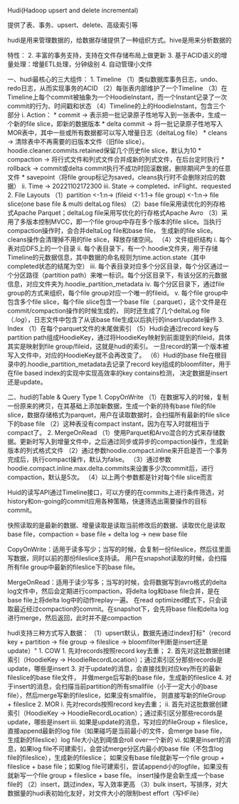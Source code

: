 Hudi(Hadoop upsert and delete incremental)

提供了表、事务、upsert、delete、高级索引等

hudi是用来管理数据的，给数据存储提供了一种组织方式。hive是用来分析数据的

特性：
2. 丰富的事务支持，支持在文件存储布局上做更新
3. 基于ACID语义的增量处理：增量ETL处理，分钟级别
4. 自动管理小文件


一、hudi最核心的三大组件：
    1. Timeline
        （1）类似数据库事务日志，undo、redo日志，从而实现事务的ACID
        （2）每张表内部维护了一个Timeline
        （3）在Timeline上每个commit被抽象为一个HoodieInstant，而一个Instant记录了一次commit的行为、时间戳和状态
        （4）Timeline的上的HoodieInstant，包含三个部分
            i. Action：
                * commit -> 表示把一批记录原子性地写入到一张表中，生成一个新的file slice，即新的数据版本
                * delta commit -> 将一批记录原子性地写入MOR表中，其中一些或所有数据都可以写入增量日志（deltaLog file）
                * cleans -> 清除表中不再需要的旧版本文件（旧file slice）。hoodie.cleaner.commits.retained保留几个历史file slice，默认为10
                * compaction -> 将行式文件和列式文件合并成新的列式文件，在后台定时执行
                * rollback -> commit或delta commit执行不成功时回滚数据，删除期间产生的任意文件
                * savepoint（将file group标记为saved，cleans执行时不会删除对应的数据）
            ii. Time -> 20221102172300
            iii. State -> completed、inFlight、requested
    2. File Layouts
        （1）partition <-1:n-> (fileid <-1:1-> file group) <-1:n-> file slice(one base file & multi deltaLog files)
        （2）base file采用读优化的列存格式Apache Parquet；deltaLog file采用写优化的行存格式Apache Avro
        （3）采用了多版本控制MVCC，即一个file group中存在多个版本的file slice。当执行compaction操作时，会合并deltaLog file和base file，
            生成新的file slice。cleans操作会清理掉不用的file slice，释放存储空间。
        （4）文件组织结构
            i. 每个表对应DFS上的一个目录
            ii. 每个表目录下，有一个.hoodie文件夹，用于存储Timeline的元数据信息，其中数据的命名规则为time.action.state（其中completed状态的结尾为空）
            iii. 每个表目录对应多个分区目录，每个分区通过一个分区路径（partition path）来唯一标识。每个分区目录下，有该分区的元数据信息，对应文件夹为.hoodie_partition_metadata
            iv. 每个分区目录下，通过file group的方式来组织，每个file group对应一个唯一的fileid。
            v. 每个file group中包含多个file slice，每个file slice包含一个base file（.parquet），这个文件是在commit/compaction操作的时候生成的，
                同时还生成了几个deltaLog file（*.log*），日志文件中包含了从该base file生成以后执行的insert/update操作
    3. Index
        （1）在每个parquet文件的末尾做索引
        （5）Hudi会通过record key与partition path组成HoodieKey，通过将HoodieKey映射到前面提到的fileid，具体其实是映射到file group/fileid，这就是hudi的索引。
            一旦record的第一个版本被写入文件中，对应的HoodieKey就不会再改变了。
        （6）Hudi的base file在根目录中的.hoodie_partition_metadata去记录了record key组成的bloomfilter，用于在file based index的实现中实现高效率的key contains检测，
            决定数据是insert还是update。

二、hudi的Table & Query Type
    1. CopyOnWrite
        （1）在数据写入的时候，复制一份原来的拷贝，在其基础上添加新数据，生成一个新的持有base file的file slice，数据存储格式为parquet，用户在读取数据时，会扫描所有最新的file slice下的base file
        （2）这种表没有compact instant，因为在写入时就相当于compact了。
    2. MergeOnRead
        （1）使用Parquet和Arvo混合的方式来存储数据。更新时写入到增量文件中，之后通过同步或异步的compaction操作，生成新版本的列式格式文件
        （2）通过参数hoodie.compact.inline来开启是否一个事务完成后，执行compact操作，默认为false。
        （3）通过参数hoodie.compact.inline.max.delta.commits来设置多少次commit后，进行compaction，默认是5次。
        （4）以上两个参数都是针对每个file slice而言

Huid的读写API通过Timeline接口，可以方便的在commits上进行条件筛选，对history和on-going的commit应用各种策略，快速筛选出需要操作的目标commit。






快照读取的是最新的数据、增量读取是读取当前修改后的数据、读取优化是读取base file，compaction = base file + delta log -> new base file


CopyOnWrite：适用于读多写少；当写的时候，会复制一份fileslice，然后往里面写数据，同时以前的那份fileslice支持读。
            用户在snapshot读取的时候，会扫描所有file group中最新的fileslice下的base file。

MergeOnRead：适用于读少写多；当写的时候，会将数据写到avro格式的delta log文件中，然后会定期进行compaction，将delta log和base file合并，是在base file上将delta log中的动作replay一遍。
            在read optimized模式下，只会读取最近经过compaction的commit。在snapshot下，会先将base file和delta log进行merge，然后返回，此时并不是compaction



hudi支持三种方式写入数据：
    （1）upsert默认，数据先通过index打标"（record key + partition -> file group -> fileslice -> bloomfilter判断是insert还是update）"
        1. COW
            1. 先对records按照record key去重；
            2. 首先对这批数据创建索引（HoodieKey -> HoodieRecordLocation）；通过索引区分那些records是update，哪些是insert
            3. 对于update的消息，会直接找到对应key所在的最新fileslice的base file文件， 并做merge后写新的base file，生成新的fileslice
            4. 对于insert的消息，会扫描当前partition的所有smallfile（小于一定大小的base file），然后merge写新的fileslice，如果没有smallfile，
                则直接写新的fileGroup + fileslice
        2. MOR
            i. 先对records按照record key去重；
            ii. 首先对这批数据创建索引（HoodieKey -> HoodieRecordLocation）；通过索引区分那些records是update，哪些是insert
            iii. 如果是update的消息，写对应的fileGroup + fileslice，直接append最新的log file（如果碰巧是当前最小的文件，会merge base file，生成新的fileslice）log file大小达到阈值会roll over一个新的
            vi. 如果是insert的消息，如果log file不可建索引，会尝试merge分区内最小的base file（不包含log file的fileslice），生成新的fileslice；
                如果没有base file就新写一个file group + fileslice + base file；如果log file可建索引，尝试append小的logfile，如果没有就新写一个file group + fileslice + base file。
                insert操作是会新生成一个base file的
    （2）insert，跳过index，写入效率更高
    （3）bulk insert，写排序，对大数据量的hudi表初始化友好，对文件大小的限制best effort（写HFile）